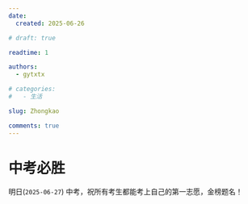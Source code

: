 ```yaml
---
date:
  created: 2025-06-26

# draft: true

readtime: 1

authors:
  - gytxtx

# categories:
#   - 生活

slug: Zhongkao

comments: true
---
```


# 中考必胜

明日(`2025-06-27`) 中考，祝所有考生都能考上自己的第一志愿，金榜题名！
